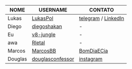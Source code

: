 | NOME | USERNAME | CONTATO |
| --- | --- | --- |
| Lukas | [LukasPol](https://github.com/LukasPol) | [telegram](https://telegram.me/LukasPol) / [LinkedIn](http://linkedin.com/in/LukasPol) |
| Diego | [diegoshakan](https://github.com/diegoshakan) | - |
| Eu | [v8-jungle](https://github.com/v8-jungle) | - |
| awa | [Rletal](https://github.com/Rletal) | - |
| Marcos | [MarcosBB](https://github.com/MarcosBB) | [BomDiaECia](4002-8922) |
| Douglas | [douglasconfessor](https://github.com/douglasconfessor) | [instagram](https://instagram.com/douglasconfessor_) |
